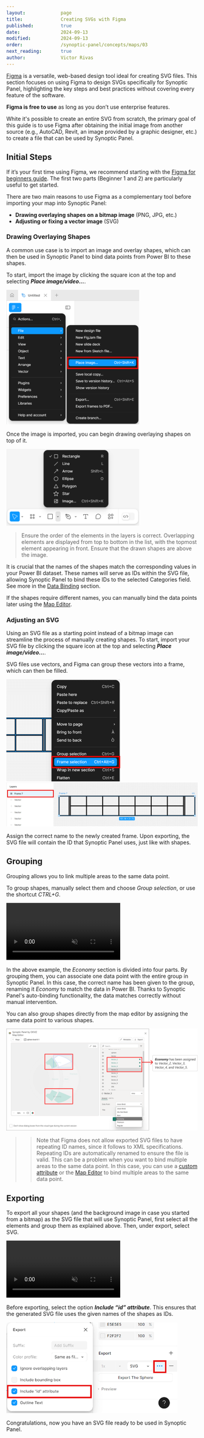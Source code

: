 ```yaml
---
layout:             page
title:              Creating SVGs with Figma
published:          true
date:               2024-09-13
modified:           2024-09-13
order:              /synoptic-panel/concepts/maps/03
next_reading:       true
author:             Victor Rivas
---
```

[Figma](https://www.figma.com/) is a versatile, web-based design tool ideal for creating SVG files. This section focuses on using Figma to design SVGs specifically for Synoptic Panel, highlighting the key steps and best practices without covering every feature of the software.

**Figma is free to use** as long as you don’t use enterprise features.

White it's possible to create an entire SVG from scratch, the primary goal of this guide is to use Figma after obtaining the initial image from another source (e.g., AutoCAD, Revit, an image provided by a graphic designer, etc.) to create a file that can be used by Synoptic Panel. 


## Initial Steps

If it’s your first time using Figma, we recommend starting with the [Figma for beginners guide](https://help.figma.com/hc/en-us/sections/4405269443991-Figma-for-beginners-4-parts). The first two parts (Beginner 1 and 2) are particularly useful to get started.

There are two main reasons to use Figma as a complementary tool before importing your map into Synoptic Panel:

- **Drawing overlaying shapes on a bitmap image** (PNG, JPG, etc.)
- **Adjusting or fixing a vector image** (SVG)

### Drawing Overlaying Shapes

A common use case is to import an image and overlay shapes, which can then be used in Synoptic Panel to bind data points from Power BI to these shapes.

To start, import the image by clicking the square icon at the top and selecting ***Place image/video...***.

<img src="images/figma-place-image.png" width="350">

Once the image is imported, you can begin drawing overlaying shapes on top of it.

<img src="images/figma-shapes.png" width="350">

> Ensure the order of the elements in the layers is correct. Overlapping elements are displayed from top to bottom in the list, with the topmost element appearing in front. Ensure that the drawn shapes are above the image.

It is crucial that the names of the shapes match the corresponding values in your Power BI dataset. These names will serve as IDs within the SVG file, allowing Synoptic Panel to bind these IDs to the selected Categories field. See more in the [Data Binding](../data-binding) section.

If the shapes require different names, you can manually bind the data points later using the [Map Editor](../../features/map-editor/index.md).


### Adjusting an SVG

Using an SVG file as a starting point instead of a bitmap image can streamline the process of manually creating shapes.
To start, import your SVG file by clicking the square icon at the top and selecting ***Place image/video...***.

SVG files use vectors, and Figma can group these vectors into a frame, which can then be filled.

<img src="images/figma-frame-selection.png" width="300">

<img src="images/figma-frame-fill.png">

Assign the correct name to the newly created frame. Upon exporting, the SVG file will contain the ID that Synoptic Panel uses, just like with shapes.

## Grouping

Grouping allows you to link multiple areas to the same data point.

To group shapes, manually select them and choose *Group selection*, or use the shortcut *CTRL+G*.

<video src="images/figma-group.mp4" autoplay loop muted></video>

In the above example, the *Economy* section is divided into four parts. By grouping them, you can associate one data point with the entire group in Synoptic Panel. In this case, the correct name has been given to the group, renaming it *Economy* to match the data in Power BI. Thanks to Synoptic Panel's auto-binding functionality, the data matches correctly without manual intervention.

You can also group shapes directly from the map editor by assigning the same data point to various shapes.

<img src="images/editor-grouping.png" class="naked">

>> Note that Figma does not allow exported SVG files to have repeating ID names, since it follows to XML specifications. Repeating IDs are automatically renamed to ensure the file is valid. This can be a problem when you want to bind multiple areas to the same data point. In this case, you can use a [custom attribute](svg-format.md#custom-attributes) or the [Map Editor](../../features/map-editor/index.md) to bind multiple areas to the same data point.
    

## Exporting
To export all your shapes (and the background image in case you started from a bitmap) as the SVG file that will use Synoptic Panel, first select all the elements and group them as explained above. Then, under export, select SVG.

<video src="images/figma-export-elements.mp4" autoplay loop muted></video>

Before exporting, select the option ***Include “id” attribute***. This ensures that the generated SVG file uses the given names of the shapes as IDs.

<img src="images/figma-export.png" width="450">

Congratulations, now you have an SVG file ready to be used in Synoptic Panel.
